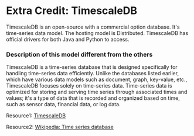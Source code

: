 # Extra Credit: TimescaleDB #

TimescaleDB is an open-source with a commercial option database. It's time-series data model. The hosting model is Distributed. TimescaleDB has official drivers for both Java and Python to access.


###  Description of this model different from the others ###
TimescaleDB is a time-series database that is designed specifically for handling time-series data efficiently. Unlike the databases listed earlier, which have various data models such as document, graph, key-value, etc., TimescaleDB focuses solely on time-series data. Time-series data is optimized for storing and serving time series through associated times and values; it's a type of data that is recorded and organized based on time, such as sensor data, financial data, or log data. 



Resource1: [TimescaleDB](https://www.timescale.com/)

Resource2: [Wikipedia: Time series database](https://en.wikipedia.org/wiki/Time_series_database)

 